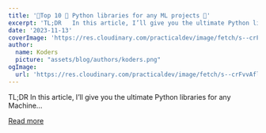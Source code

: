 ```yaml
---
title: '🙌Top 10 🐍 Python libraries for any ML projects 🚀'
excerpt: 'TL;DR   In this article, I’ll give you the ultimate Python libraries for any Machine...'
date: '2023-11-13'
coverImage: 'https://res.cloudinary.com/practicaldev/image/fetch/s--crFvvAfl--/c_imagga_scale,f_auto,fl_progressive,h_420,q_66,w_1000/https://dev-to-uploads.s3.amazonaws.com/uploads/articles/45qrqmuezn96ste4aoqk.gif'
author:
  name: Koders
  picture: "assets/blog/authors/koders.png"
ogImage:
  url: 'https://res.cloudinary.com/practicaldev/image/fetch/s--crFvvAfl--/c_imagga_scale,f_auto,fl_progressive,h_420,q_66,w_1000/https://dev-to-uploads.s3.amazonaws.com/uploads/articles/45qrqmuezn96ste4aoqk.gif'
---
```


TL;DR   In this article, I’ll give you the ultimate Python libraries for any Machine...

[Read more](https://dev.to/taipy/top-10-python-libraries-for-any-ml-projects-3gfp)
